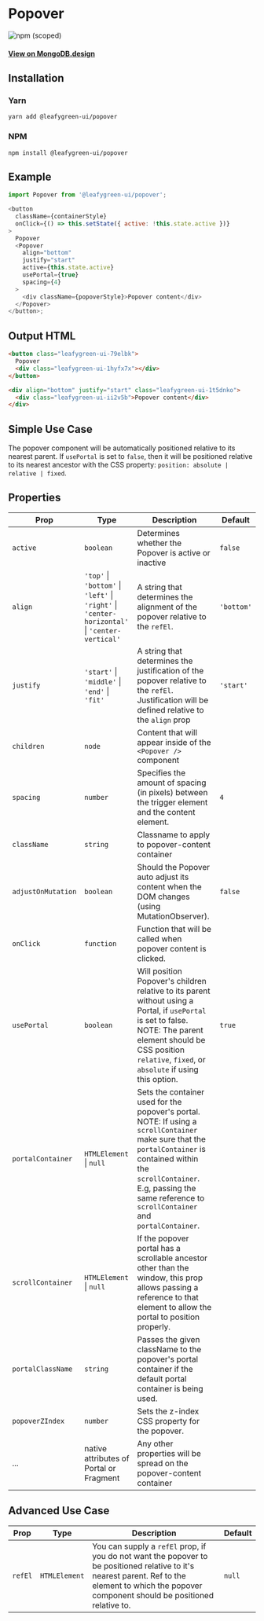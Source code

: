 # Popover

![npm (scoped)](https://img.shields.io/npm/v/@leafygreen-ui/popover.svg)

#### [View on MongoDB.design](https://www.mongodb.design/component/popover/example/)

## Installation

### Yarn

```shell
yarn add @leafygreen-ui/popover
```

### NPM

```shell
npm install @leafygreen-ui/popover
```

## Example

```js
import Popover from '@leafygreen-ui/popover';

<button
  className={containerStyle}
  onClick={() => this.setState({ active: !this.state.active })}
>
  Popover
  <Popover
    align="bottom"
    justify="start"
    active={this.state.active}
    usePortal={true}
    spacing={4}
  >
    <div className={popoverStyle}>Popover content</div>
  </Popover>
</button>;
```

## Output HTML

```html
<button class="leafygreen-ui-79elbk">
  Popover
  <div class="leafygreen-ui-1hyfx7x"></div>
</button>

<div align="bottom" justify="start" class="leafygreen-ui-1t5dnko">
  <div class="leafygreen-ui-ii2v5b">Popover content</div>
</div>
```

## Simple Use Case

The popover component will be automatically positioned relative to its nearest parent. If `usePortal` is set to `false`, then it will be positioned relative to its nearest ancestor with the CSS property: `position: absolute | relative | fixed`.

## Properties

| Prop               | Type                                                                                           | Description                                                                                                                                                                                                                                      | Default    |
| ------------------ | ---------------------------------------------------------------------------------------------- | ------------------------------------------------------------------------------------------------------------------------------------------------------------------------------------------------------------------------------------------------ | ---------- |
| `active`           | `boolean`                                                                                      | Determines whether the Popover is active or inactive                                                                                                                                                                                             | `false`    |
| `align`            | `'top'` \| `'bottom'` \| `'left'` \| `'right'` \| `'center-horizontal'` \| `'center-vertical'` | A string that determines the alignment of the popover relative to the `refEl`.                                                                                                                                                                   | `'bottom'` |
| `justify`          | `'start'` \| `'middle'` \| `'end'` \| `'fit'`                                                  | A string that determines the justification of the popover relative to the `refEl`. Justification will be defined relative to the `align` prop                                                                                                    | `'start'`  |
| `children`         | `node`                                                                                         | Content that will appear inside of the `<Popover />` component                                                                                                                                                                                   |            |
| `spacing`          | `number`                                                                                       | Specifies the amount of spacing (in pixels) between the trigger element and the content element.                                                                                                                                                 | `4`        |
| `className`        | `string`                                                                                       | Classname to apply to popover-content container                                                                                                                                                                                                  |            |
| `adjustOnMutation` | `boolean`                                                                                      | Should the Popover auto adjust its content when the DOM changes (using MutationObserver).                                                                                                                                                        | `false`    |
| `onClick`          | `function`                                                                                     | Function that will be called when popover content is clicked.                                                                                                                                                                                    |            |
| `usePortal`        | `boolean`                                                                                      | Will position Popover's children relative to its parent without using a Portal, if `usePortal` is set to false. NOTE: The parent element should be CSS position `relative`, `fixed`, or `absolute` if using this option.                         | `true`     |
| `portalContainer`  | `HTMLElement` \| `null`                                                                        | Sets the container used for the popover's portal. NOTE: If using a `scrollContainer` make sure that the `portalContainer` is contained within the `scrollContainer`. E.g, passing the same reference to `scrollContainer` and `portalContainer`. |            |
| `scrollContainer`  | `HTMLElement` \| `null`                                                                        | If the popover portal has a scrollable ancestor other than the window, this prop allows passing a reference to that element to allow the portal to position properly.                                                                            |            |
| `portalClassName`  | `string`                                                                                       | Passes the given className to the popover's portal container if the default portal container is being used.                                                                                                                                      |            |
| `popoverZIndex`    | `number`                                                                                       | Sets the z-index CSS property for the popover.                                                                                                                                                                                                   |            |
| ...                | native attributes of Portal or Fragment                                                        | Any other properties will be spread on the popover-content container                                                                                                                                                                             |            |

## Advanced Use Case

| Prop    | Type          | Description                                                                                                                                                                                         | Default |
| ------- | ------------- | --------------------------------------------------------------------------------------------------------------------------------------------------------------------------------------------------- | ------- |
| `refEl` | `HTMLElement` | You can supply a `refEl` prop, if you do not want the popover to be positioned relative to it's nearest parent. Ref to the element to which the popover component should be positioned relative to. | `null`  |
